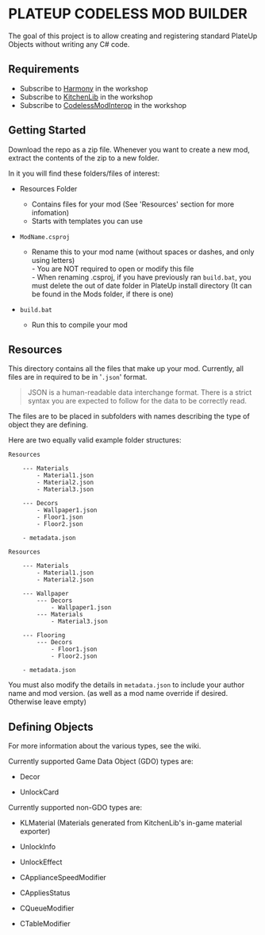 # PLATEUP CODELESS MOD BUILDER

The goal of this project is to allow creating and registering standard PlateUp Objects without writing any C# code.

## Requirements

* Subscribe to [Harmony](https://steamcommunity.com/sharedfiles/filedetails/?id=2898033283) in the workshop
* Subscribe to [KitchenLib](https://steamcommunity.com/sharedfiles/filedetails/?id=2898069883) in the workshop
* Subscribe to [CodelessModInterop](https://steamcommunity.com/sharedfiles/filedetails/?id=2962181953) in the workshop

## Getting Started

Download the repo as a zip file. Whenever you want to create a new mod, extract the contents of the zip to a new folder.

In it you will find these folders/files of interest:

* Resources Folder
  * Contains files for your mod (See 'Resources' section for more infomation)
  * Starts with templates you can use

* `ModName.csproj`
  * Rename this to your mod name (without spaces or dashes, and only using letters)<br>- You are NOT required to open or modify this file<br>- When renaming .csproj, if you have previously ran `build.bat`, you must delete the out of date folder in PlateUp install directory (It can be found in the Mods folder, if there is one)

* `build.bat`
  * Run this to compile your mod

## Resources

This directory contains all the files that make up your mod. Currently, all files are in required to be in '`.json`' format.
> JSON is a human-readable data interchange format. There is a strict syntax you are expected to follow for the data to be correctly read.

The files are to be placed in subfolders with names describing the type of object they are defining.

Here are two equally valid example folder structures:

```text
Resources
    
    --- Materials
        - Material1.json
        - Material2.json
        - Material3.json

    --- Decors
        - Wallpaper1.json
        - Floor1.json
        - Floor2.json

    - metadata.json
```

```text
Resources
    
    --- Materials
        - Material1.json
        - Material2.json

    --- Wallpaper
        --- Decors
            - Wallpaper1.json
        --- Materials
            - Material3.json

    --- Flooring
        --- Decors
            - Floor1.json
            - Floor2.json
    
    - metadata.json
```

You must also modify the details in `metadata.json` to include your author name and mod version. (as well as a mod name override if desired. Otherwise leave empty)

## Defining Objects

For more information about the various types, see the wiki.

Currently supported Game Data Object (GDO) types are:

* Decor

* UnlockCard

Currently supported non-GDO types are:

* KLMaterial (Materials generated from KitchenLib's in-game material exporter)

* UnlockInfo

* UnlockEffect

* CApplianceSpeedModifier

* CAppliesStatus

* CQueueModifier

* CTableModifier

